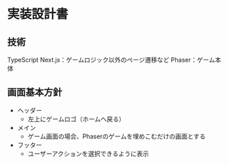 # 実装設計書
## 技術
TypeScript
Next.js：ゲームロジック以外のページ遷移など
Phaser：ゲーム本体

## 画面基本方針
- ヘッダー
  - 左上にゲームロゴ（ホームへ戻る）
- メイン
  - ゲーム画面の場合、Phaserのゲームを埋めこむだけの画面とする
- フッター
  - ユーザーアクションを選択できるように表示